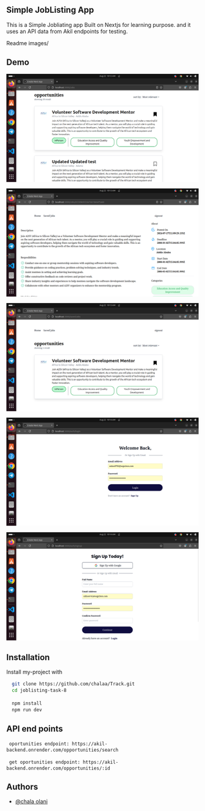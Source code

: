 ## Simple JobListing App
This is a Simple Jobliating app Built on Nextjs for learning purpose.
and it uses an API data from Akil endpoints for testing.

Readme images/

## Demo


![alt text](<Readme images/Screenshot from 2024-08-22 10-12-52.png>)


![alt text](<Readme images/Screenshot from 2024-08-22 10-13-13.png>)


![alt text](<Readme images/Screenshot from 2024-08-22 10-13-30.png>)


![alt text](<Readme images/Screenshot from 2024-08-22 10-14-08.png>)


![alt text](<Readme images/Screenshot from 2024-08-22 10-14-21.png>)






## Installation

Install my-project with

```bash
  git clone https://github.com/chalaa/Track.git
  cd joblisting-task-8

  npm install
  npm run dev
```

## API end points

```
 oportunities endpoint: https://akil-backend.onrender.com/opportunities/search

 get oportunities endpoint: https://akil-backend.onrender.com/opportunities/:id

```
    
## Authors

- [@chala olani ](https://github.com/chalaa/)